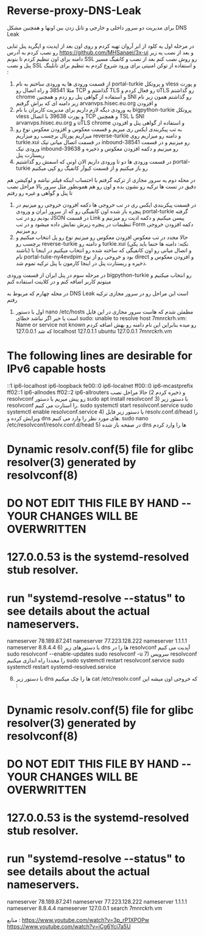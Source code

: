 # Reverse-proxy-DNS-Leak
برای مدیریت دو سرور داخلی و خارجی و تانل زدن بین اونها و همچنین مشکل DNS Leak

در مرحله اول یه کلود از ابر آروان تهیه کردم و روی اون بعد از اپدیت و اپگرید پنل ثنایی رو نصب کردم به آدرس https://github.com/MHSanaei/3x-ui و بعد از نصب یه زیر دامنه برای اون تنظیم کردم تا بتونم SSL رو روش نصب کنم بعد از نصب و کانفیگ مسیر پنل و نصب SSL و استفاده از توکن امنیتی برای ورود
شروع کردم به تنظیم برای تانلینگ :
   1) از قسمت ورودی ها یه ورودی ساختم به نام portal-turkie و پروتکل vless و پورت مثلا 38541 و راه اتصال رو TCP گذاشتم و TLS رو فعال کردم و uTLS رو گذاشتم chrome و استفاده از گواهی پنل رو زدم و همچنین SNI رو گذاشتم همون زیر نام زیر دامنه ای که براش گرفتم arvanvps.hisec.eu.org و افزودن
   2) یه ورودی دیگه لازم داریم برای مدیریت کاربران با نام bigpython-turkie پروتکل vless و پورت 39638 با اتصال TCP و همچنین TSL با SNI arvanvps.hisec.eu.org و uTLS chrome و استفاده از گواهی پنل و افزودن
   3) به تب پیکربندی ایکس ری میریم و قسمت معکوس و افزودن معکوس نوع رو میزاریم پورتال برچسب رو میزاریم reverse-turkie و دامنه رو میزاریم روی turkie.xui در قسمت اتصال میانی تیک inbound-38541 رو میزنیم و در قسمت ورودی تیک inbound-39638 رو میزنیم و دکمه افزودن معکوس و ذخیره و ریستارت پنل
   4) در قسمت ورودی ها دو تا ورودی داریم الان اونی که اسمش رو گذاشتیم portal-turkie رو باز میکنیم و از قسمت کیوآر کانفیگ رو کپی میکنیم

در محله دوم یه سرور مجازی از ترکیه گرفتم با احتساب اینکه فیلتر نباشه و لوکیشن هم دقیق در تست ها ترکیه رو نشون بده و اون رو هم همونطور مثل سرور بالا مراحل نصب تا پنل و گواهی و غیره رو رفتم
   1) در قسمت پیکربندی ایکس ری در تب خروجی ها دکمه افزودن خروجی رو میزنیم در پنچره باز شده اون کانفیگی رو که از سرور ایران و ورودی portal-turkie گرفته بودیم رو در تب JSON در قسمت Link پیسن میکنیم و دکمه ادیت رو میزنیم و تنظیمات در پنچره زیرش نمایش داده میشود و در تب Form دکمه افزودن خروجی رو میزنیم
   2) حالا مجدد در تب معکوس افزودن معکوس رو میزنیم نوع رو پل انتخاب میکنیم و برچسب رو reverse-turkie و دامنه رو turkie.xui (نکته: دامنه ها حتما باید یکی باشند) و اتصال میانی رو اون کانفیگی که ساخته شده رو انتخاب میکنیم در اینجا با نام portal-tulie-ny4evdpim بود و خروجی رو از نوع direct و افزودن معکوس و ذخیره و ریستارت پنل در اینجا کارمون با پنل ترکیه تموم شد.

در مرحله سوم در پنل ایران از قسمت ورودی bigpython-turkie رو انتخاب میکنیم و میتونم کاربر اضافه کنم و در کلاینت استفاده کنم

در محله چهارم که مربوط به DNS Leak است این مراحل رو در سرور مجازی ترکیه رفتم
   1) اول با دستور nano  /etc/hosts مطمئن شدم که هاست سرور مجازی در این فایل است یا خیر اگر نباشد خطای sudo: unable to resolve host 7mnrckrh.vm: Name or service not known رو میده بنابراین این نام دامنه رو بهش اضافه کردم که شد
127.0.0.1 localhost
127.0.1.1 ubuntu
127.0.0.1 7mnrckrh.vm

# The following lines are desirable for IPv6 capable hosts
::1     ip6-localhost ip6-loopback
fe00::0 ip6-localnet
ff00::0 ip6-mcastprefix
ff02::1 ip6-allnodes
ff02::2 ip6-allrouters
و ذخیره کردم
   2) حالا مراحل نصب resolvconf رو پیش میریم با دستور 
sudo apt install resolvconf
   3) با دستور زیر resolvconf را استارت می کنیم.
sudo systemctl start resolvconf.service
sudo systemctl enable resolvconf.service
   4) با دستور زیر فایل resolv.conf.d/head را ویرایش کرده و  dns های مورد نظر را وارد می کنیم.
sudo nano /etc/resolvconf/resolv.conf.d/head
   5) در صفحه باز شده dns ها را وارد کردم
   
# Dynamic resolv.conf(5) file for glibc resolver(3) generated by resolvconf(8)
#     DO NOT EDIT THIS FILE BY HAND -- YOUR CHANGES WILL BE OVERWRITTEN
# 127.0.0.53 is the systemd-resolved stub resolver.
# run "systemd-resolve --status" to see details about the actual nameservers.

nameserver 78.189.87.241
nameserver 77.223.128.222
nameserver 1.1.1.1
nameserver 8.8.4.4
  6) با دستورهای زیر dns ها را در resolvconf آپدیت می کنیم
sudo resolvconf --enable-updates 
sudo resolvconf -u
   7) سرویس resolvconf را مجددا راه اندازی میکنیم
sudo systemctl restart resolvconf.service
sudo systemctl restart systemd-resolved.service


   8) با دستور زیر dns ها را چک میکنیم
cat /etc/resolv.conf
که خروجی اون میشه این :
# Dynamic resolv.conf(5) file for glibc resolver(3) generated by resolvconf(8)
#     DO NOT EDIT THIS FILE BY HAND -- YOUR CHANGES WILL BE OVERWRITTEN
# 127.0.0.53 is the systemd-resolved stub resolver.
# run "systemd-resolve --status" to see details about the actual nameservers.

nameserver 78.189.87.241
nameserver 77.223.128.222
nameserver 1.1.1.1
nameserver 8.8.4.4
nameserver 127.0.0.1
search 7mnrckrh.vm





منابع :
https://www.youtube.com/watch?v=3p_rP1XPOPw
https://www.youtube.com/watch?v=jCg6Yci7a5U


   
